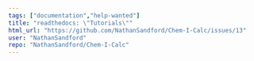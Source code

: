```yaml
---
tags: ["documentation","help-wanted"]
title: "readthedocs: \"Tutorials\""
html_url: "https://github.com/NathanSandford/Chem-I-Calc/issues/13"
user: "NathanSandford"
repo: "NathanSandford/Chem-I-Calc"
---
```


